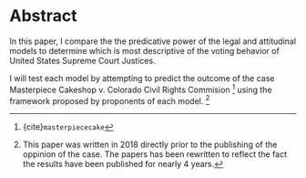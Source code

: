 # Abstract


 
In this paper, I compare the the predicative power of the legal and attitudinal models to determine which is most descriptive of the voting behavior of United States Supreme Court Justices.

I will test each model by attempting to predict the outcome of the case Masterpiece Cakeshop v. Colorado Civil Rights Commision [^masterpiece] using the framework proposed by proponents of each model. [^date]














[^masterpiece]: {cite}`masterpiececake`

[^date]: This paper was written in 2018 directly prior to the publishing of the oppinion of the case. The papers has been rewritten to reflect the fact the results have been published for nearly 4 years. 

